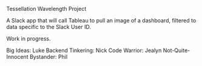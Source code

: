 Tessellation Wavelength Project

A Slack app that will call Tableau to pull an image of a dashboard, filtered to data specific to the Slack User ID.

Work in progress.


Big Ideas: Luke
Backend Tinkering: Nick
Code Warrior: Jealyn
Not-Quite-Innocent Bystander: Phil

